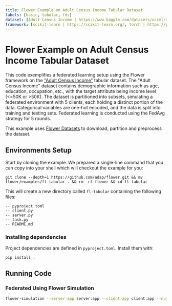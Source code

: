 ```yaml
---
title: Flower Example on Adult Census Income Tabular Dataset
labels: [basic, tabular, fds]
dataset: [Adult Census Income | https://www.kaggle.com/datasets/uciml/adult-census-income/data]
framework: [scikit-learn | https://scikit-learn.org/, torch | https://pytorch.org/]
---
```


# Flower Example on Adult Census Income Tabular Dataset

This code exemplifies a federated learning setup using the Flower framework on the ["Adult Census Income"](https://huggingface.co/datasets/scikit-learn/adult-census-income) tabular dataset. The "Adult Census Income" dataset contains demographic information such as age, education, occupation, etc., with the target attribute being income level (\<=50K or >50K). The dataset is partitioned into subsets, simulating a federated environment with 5 clients, each holding a distinct portion of the data. Categorical variables are one-hot encoded, and the data is split into training and testing sets. Federated learning is conducted using the FedAvg strategy for 5 rounds.

This example uses [Flower Datasets](https://flower.ai/docs/datasets/) to download, partition and preprocess the dataset.

## Environments Setup

Start by cloning the example. We prepared a single-line command that you can copy into your shell which will checkout the example for you:

```shell
git clone --depth=1 https://github.com/adap/flower.git && mv flower/examples/fl-tabular . && rm -rf flower && cd fl-tabular
```

This will create a new directory called `fl-tabular` containing the following files:

```shell
-- pyproject.toml
-- client.py
-- server.py
-- task.py
-- README.md
```

### Installing dependencies

Project dependencies are defined in `pyproject.toml`. Install them with:

```shell
pip install .
```

## Running Code

### Federated Using Flower Simulation

```bash
flower-simulation --server-app server:app --client-app client:app --num-supernodes 5
```
